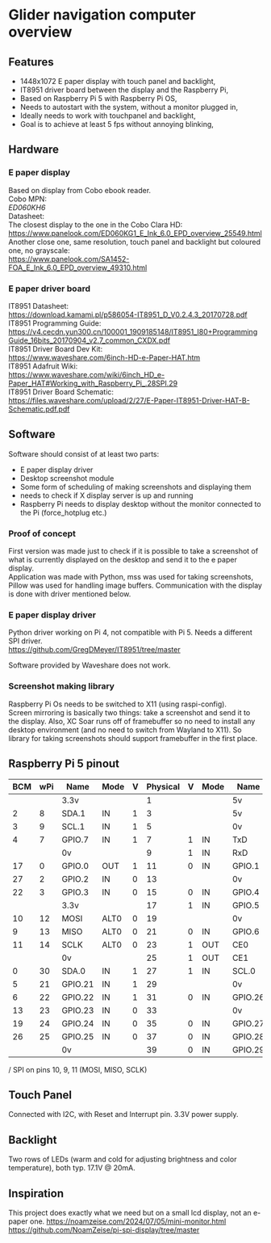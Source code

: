 # Glider navigation computer overview

## Features
* 1448x1072 E paper display with touch panel and backlight,
* IT8951 driver board between the display and the Raspberry Pi,
* Based on Raspberry Pi 5 with Raspberry Pi OS,
* Needs to autostart with the system, without a monitor plugged in,
* Ideally needs to work with touchpanel and backlight,
* Goal is to achieve at least 5 fps without annoying blinking,

## Hardware
### E paper display
Based on display from Cobo ebook reader. \
Cobo MPN: \
*ED060KH6* \
Datasheet: \
The closest display to the one in the Cobo Clara HD: \
https://www.panelook.com/ED060KG1_E_Ink_6.0_EPD_overview_25549.html \
Another close one, same resolution, touch panel and backlight but coloured one, no grayscale: \
https://www.panelook.com/SA1452-FOA_E_Ink_6.0_EPD_overview_49310.html


### E paper driver board
IT8951 Datasheet: \
https://download.kamami.pl/p586054-IT8951_D_V0.2.4.3_20170728.pdf \
IT8951 Programming Guide: \
https://v4.cecdn.yun300.cn/100001_1909185148/IT8951_I80+ProgrammingGuide_16bits_20170904_v2.7_common_CXDX.pdf \
IT8951 Driver Board Dev Kit: \
https://www.waveshare.com/6inch-HD-e-Paper-HAT.htm \
IT8951 Adafruit Wiki: \
https://www.waveshare.com/wiki/6inch_HD_e-Paper_HAT#Working_with_Raspberry_Pi_.28SPI.29 \
IT8951 Driver Board Schematic: \
https://files.waveshare.com/upload/2/27/E-Paper-IT8951-Driver-HAT-B-Schematic.pdf.pdf

## Software
Software should consist of at least two parts:
* E paper display driver
* Desktop screenshot module
* Some form of scheduling of making screenshots and displaying them
* needs to check if X display server is up and running
* Raspberry Pi needs to display desktop without the monitor connected to the Pi (force_hotplug etc.)

### Proof of concept
First version was made just to check if it is possible to take a screenshot of what is currently displayed on the desktop
and send it to the e paper display. \
Application was made with Python, mss was used for taking screenshots, Pillow was used for handling image buffers. Communication 
with the display is done with driver mentioned below.

### E paper display driver
Python driver working on Pi 4, not compatible with Pi 5. Needs a different SPI driver. \
https://github.com/GregDMeyer/IT8951/tree/master

Software provided by Waveshare does not work.

### Screenshot making library
Raspberry Pi Os needs to be switched to X11 (using raspi-config). \
Screen mirroring is basically two things: take a screenshot and send it to the display.
Also, XC Soar runs off of framebuffer so no need to install any desktop environment (and no need to switch from Wayland to X11).
So library for taking screenshots should support framebuffer in the first place.

## Raspberry Pi 5 pinout
| BCM | wPi | Name     | Mode  | V | Physical | V | Mode  | Name     | wPi | BCM |
|-----|-----|----------|-------|---|----------|---|--------|----------|-----|-----|
|     |     | 3.3v     |       |   | 1        |   |        | 5v       |     |     |
| 2   | 8   | SDA.1    | IN    | 1 | 3        |   |        | 5v       |     |     |
| 3   | 9   | SCL.1    | IN    | 1 | 5        |   |        | 0v       |     |     |
| 4   | 7   | GPIO.7   | IN    | 1 | 7        | 1 | IN     | TxD      | 15  | 14  |
|     |     | 0v       |       |   | 9        | 1 | IN     | RxD      | 16  | 15  |
| 17  | 0   | GPIO.0   | OUT   | 1 | 11       | 0 | IN     | GPIO.1   | 1   | 18  |
| 27  | 2   | GPIO.2   | IN    | 0 | 13       |   |        | 0v       |     |     |
| 22  | 3   | GPIO.3   | IN    | 0 | 15       | 0 | IN     | GPIO.4   | 4   | 23  |
|     |     | 3.3v     |       |   | 17       | 1 | IN     | GPIO.5   | 5   | 24  |
| 10  | 12  | MOSI     | ALT0  | 0 | 19       |   |        | 0v       |     |     |
| 9   | 13  | MISO     | ALT0  | 0 | 21       | 0 | IN     | GPIO.6   | 6   | 25  |
| 11  | 14  | SCLK     | ALT0  | 0 | 23       | 1 | OUT    | CE0      | 10  | 8   |
|     |     | 0v       |       |   | 25       | 1 | OUT    | CE1      | 11  | 7   |
| 0   | 30  | SDA.0    | IN    | 1 | 27       | 1 | IN     | SCL.0    | 31  | 1   |
| 5   | 21  | GPIO.21  | IN    | 1 | 29       |   |        | 0v       |     |     |
| 6   | 22  | GPIO.22  | IN    | 1 | 31       | 0 | IN     | GPIO.26  | 26  | 12  |
| 13  | 23  | GPIO.23  | IN    | 0 | 33       |   |        | 0v       |     |     |
| 19  | 24  | GPIO.24  | IN    | 0 | 35       | 0 | IN     | GPIO.27  | 27  | 16  |
| 26  | 25  | GPIO.25  | IN    | 0 | 37       | 0 | IN     | GPIO.28  | 28  | 20  |
|     |     | 0v       |       |   | 39       | 0 | IN     | GPIO.29  | 29  | 21  | 
/ 
SPI on pins 10, 9, 11 (MOSI, MISO, SCLK)

## Touch Panel
Connected with I2C, with Reset and Interrupt pin. 3.3V power supply.

## Backlight
Two rows of LEDs (warm and cold for adjusting brightness and color temperature), both typ. 17.1V @ 20mA.

## Inspiration
This project does exactly what we need but on a small lcd display, not an e-paper one.
https://noamzeise.com/2024/07/05/mini-monitor.html
https://github.com/NoamZeise/pi-spi-display/tree/master

